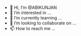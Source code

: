 - 👋 Hi, I’m @ABIKUNJAN
- 👀 I’m interested in ...
- 🌱 I’m currently learning ...
- 💞️ I’m looking to collaborate on ...
- 📫 How to reach me ...

<!---
ABIKUNJAN/ABIKUNJAN is a ✨ special ✨ repository because its `README.md` (this file) appears on your GitHub profile.
You can click the Preview link to take a look at your changes.
--->
